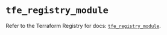 # `tfe_registry_module`

Refer to the Terraform Registry for docs: [`tfe_registry_module`](https://registry.terraform.io/providers/hashicorp/tfe/0.70.0/docs/resources/registry_module).
